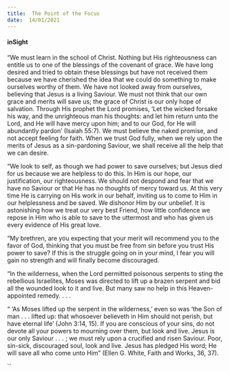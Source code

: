 ```yaml
---
title:  The Point of the Focus
date:  14/01/2021
---
```


#### inSight

“We must learn in the school of Christ. Nothing but His righteousness can entitle us to one of the blessings of the covenant of grace. We have long desired and tried to obtain these blessings but have not received them because we have cherished the idea that we could do something to make ourselves worthy of them. We have not looked away from ourselves, believing that Jesus is a living Saviour. We must not think that our own grace and merits will save us; the grace of Christ is our only hope of salvation. Through His prophet the Lord promises, ‘Let the wicked forsake his way, and the unrighteous man his thoughts: and let him return unto the Lord, and He will have mercy upon him; and to our God, for He will abundantly pardon’ (Isaiah 55:7). We must believe the naked promise, and not accept feeling for faith. When we trust God fully, when we rely upon the merits of Jesus as a sin-pardoning Saviour, we shall receive all the help that we can desire.

“We look to self, as though we had power to save ourselves; but Jesus died for us because we are helpless to do this. In Him is our hope, our justification, our righteousness. We should not despond and fear that we have no Saviour or that He has no thoughts of mercy toward us. At this very time He is carrying on His work in our behalf, inviting us to come to Him in our helplessness and be saved. We dishonor Him by our unbelief. It is astonishing how we treat our very best Friend, how little confidence we repose in Him who is able to save to the uttermost and who has given us every evidence of His great love.

“My brethren, are you expecting that your merit will recommend you to the favor of God, thinking that you must be free from sin before you trust His power to save? If this is the struggle going on in your mind, I fear you will gain no strength and will finally become discouraged.

“In the wilderness, when the Lord permitted poisonous serpents to sting the rebellious Israelites, Moses was directed to lift up a brazen serpent and bid all the wounded look to it and live. But many saw no help in this Heaven-appointed remedy. . . .

“ ‘As Moses lifted up the serpent in the wilderness,’ even so was ‘the Son of man . . . lifted up: that whosoever believeth in Him should not perish, but have eternal life’ (John 3:14, 15). If you are conscious of your sins, do not devote all your powers to mourning over them, but look and live. Jesus is our only Saviour . . . ; we must rely upon a crucified and risen Saviour. Poor, sin-sick, discouraged soul, look and live. Jesus has pledged His word; He will save all who come unto Him” (Ellen G. White, Faith and Works, 36, 37).

``